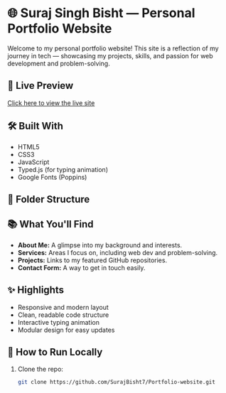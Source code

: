 # 🌐 Suraj Singh Bisht — Personal Portfolio Website

Welcome to my personal portfolio website! This site is a reflection of my journey in tech — showcasing my projects, skills, and passion for web development and problem-solving.

## 🚀 Live Preview
[Click here to view the live site](#) <!-- Replace with your deployment link if hosted -->

## 🛠️ Built With
- HTML5
- CSS3
- JavaScript
- Typed.js (for typing animation)
- Google Fonts (Poppins)

## 📁 Folder Structure


## 📚 What You'll Find
- **About Me:** A glimpse into my background and interests.
- **Services:** Areas I focus on, including web dev and problem-solving.
- **Projects:** Links to my featured GitHub repositories.
- **Contact Form:** A way to get in touch easily.

## ✨ Highlights
- Responsive and modern layout
- Clean, readable code structure
- Interactive typing animation
- Modular design for easy updates

## 📌 How to Run Locally
1. Clone the repo:
   ```bash
   git clone https://github.com/SurajBisht7/Portfolio-website.git
